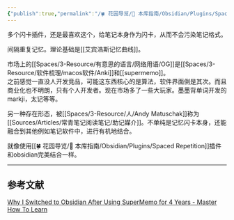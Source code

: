 ```yaml
---
{"publish":true,"permalink":"/🍀 花园导览/🧰 本库指南/Obsidian/Plugins/Spaced Repetition.md","aliases":"间隔重复","title":"Spaced Repetition","created":"2022-06-09","modified":"2023-03-14","tags":["obsidian插件"],"cssclasses":""}
---
```



多个闪卡插件，还是最喜欢这个，给笔记本身作为闪卡，从而不会污染笔记格式。

间隔重复记忆。理论基础是[[艾宾浩斯记忆曲线]]。

市场上的[[Spaces/3-Resource/有意思的语言/网络用语/OG]]是[[Spaces/3-Resource/软件梳理/macos软件/Anki]]和[[supermemo]]。  
之前感觉一直没人开发竞品，可能这东西核心的是算法，软件界面倒是其次。而且商业化也不明朗，只有个人开发者。现在市场多了一些大玩家。墨墨背单词开发的markji，太记等等。

另一种存在形态，被[[Spaces/3-Resource/人/Andy Matuschak]]称为[[Sources/Articles/常青笔记阅读笔记/助记媒介]]。不单纯是记忆闪卡本身，还能融合到其他例如笔记软件中，进行有机地结合。

就像使用[[🍀 花园导览/🧰 本库指南/Obsidian/Plugins/Spaced Repetition]]插件和obsidian完美结合一样。

---

## 参考文献

[Why I Switched to Obsidian After Using SuperMemo for 4 Years - Master How To Learn](https://www.masterhowtolearn.com/2022-08-05-why-i-switched-to-obsidian-after-using-supermemo-for-4-years/)